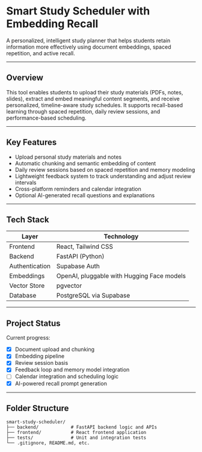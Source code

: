# Smart Study Scheduler with Embedding Recall

A personalized, intelligent study planner that helps students retain information more effectively using document embeddings, spaced repetition, and active recall.

---

## Overview

This tool enables students to upload their study materials (PDFs, notes, slides), extract and embed meaningful content segments, and receive personalized, timeline-aware study schedules. It supports recall-based learning through spaced repetition, daily review sessions, and performance-based scheduling.

---

## Key Features

- Upload personal study materials and notes
- Automatic chunking and semantic embedding of content
- Daily review sessions based on spaced repetition and memory modeling
- Lightweight feedback system to track understanding and adjust review intervals
- Cross-platform reminders and calendar integration
- Optional AI-generated recall questions and explanations

---

## Tech Stack

| Layer           | Technology                                  |
|------------------|--------------------------------------------|
| Frontend         | React, Tailwind CSS                        |
| Backend          | FastAPI (Python)                           |
| Authentication   | Supabase Auth                              |
| Embeddings       | OpenAI, pluggable with Hugging Face models |
| Vector Store     | pgvector                                   |
| Database         | PostgreSQL via Supabase                    |

---

## Project Status

Current progress:
- [X] Document upload and chunking
- [X] Embedding pipeline
- [X] Review session basis
- [X] Feedback loop and memory model integration
- [ ] Calendar integration and scheduling logic
- [X] AI-powered recall prompt generation

---

## Folder Structure

```
smart-study-scheduler/
├── backend/            # FastAPI backend logic and APIs
├── frontend/           # React frontend application
├── tests/              # Unit and integration tests
└── .gitignore, README.md, etc.
```
